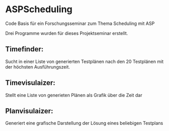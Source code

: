 # ASPScheduling
Code Basis für ein Forschungsseminar zum Thema Scheduling mit ASP

Drei Programme wurden für dieses Projektseminar erstellt.

## Timefinder:
Sucht in einer Liste von generierten Testplänen nach den 20 Testplänen mit der höchsten Ausführungszeit.

## Timevisulaizer:
Stellt eine Liste von generieten Plänen als Grafik über die Zeit dar

## Planvisulaizer:
Generiert eine grafische Darstellung der Lösung eines beliebigen Testplans
